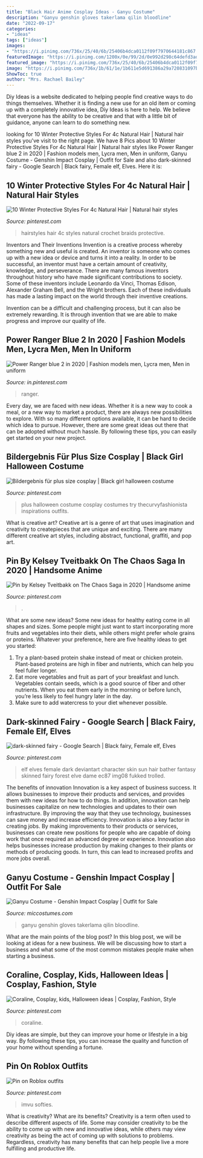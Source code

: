 ```yaml
---
title: "Black Hair Anime Cosplay Ideas - Ganyu Costume"
description: "Ganyu genshin gloves takerlama qilin bloodline"
date: "2022-09-17"
categories:
- "ideas"
tags: ["ideas"]
images:
- "https://i.pinimg.com/736x/25/40/6b/25406b4dca0112f09f7970644181c867.jpg"
featuredImage: "https://i.pinimg.com/1200x/0e/99/2d/0e992d298c64defd3adfb1f34a9ebd96.jpg"
featured_image: "https://i.pinimg.com/736x/25/40/6b/25406b4dca0112f09f7970644181c867.jpg"
image: "https://i.pinimg.com/736x/1b/61/1e/1b611e5d691386a29a720831097b4067.jpg"
ShowToc: true
author: "Mrs. Rachael Bailey"
---
```



Diy Ideas is a website dedicated to helping people find creative ways to do things themselves. Whether it is finding a new use for an old item or coming up with a completely innovative idea, Diy Ideas is here to help. We believe that everyone has the ability to be creative and that with a little bit of guidance, anyone can learn to do something new.

	

		
looking for 10 Winter Protective Styles For 4c Natural Hair | Natural hair styles you've visit to the right page. We have 8 Pics about 10 Winter Protective Styles For 4c Natural Hair | Natural hair styles like Power Ranger blue 2 in 2020 | Fashion models men, Lycra men, Men in uniform, Ganyu Costume - Genshin Impact Cosplay | Outfit for Sale and also dark-skinned fairy - Google Search | Black fairy, Female elf, Elves. Here it is:
		
    
## 10 Winter Protective Styles For 4c Natural Hair | Natural Hair Styles

<img loading=lazy src="https://i.pinimg.com/736x/d5/2a/cf/d52acf50801620ab6758424cc7d41935.jpg" onerror="this.onerror=null;this.src='https://tse2.mm.bing.net/th?id=OIP.f-CpPm5OXn68hJrQZjzkvQHaJ4&amp;pid=15.1';" alt="10 Winter Protective Styles For 4c Natural Hair | Natural hair styles">

_Source: pinterest.com_

>hairstyles hair 4c styles natural crochet braids protective. 

	

Inventors and Their Inventions
Invention is a creative process whereby something new and useful is created. An inventor is someone who comes up with a new idea or device and turns it into a reality. In order to be successful, an inventor must have a certain amount of creativity, knowledge, and perseverance.
There are many famous inventors throughout history who have made significant contributions to society. Some of these inventors include Leonardo da Vinci, Thomas Edison, Alexander Graham Bell, and the Wright brothers. Each of these individuals has made a lasting impact on the world through their inventive creations.

Invention can be a difficult and challenging process, but it can also be extremely rewarding. It is through invention that we are able to make progress and improve our quality of life.

    
## Power Ranger Blue 2 In 2020 | Fashion Models Men, Lycra Men, Men In Uniform

<img loading=lazy src="https://i.pinimg.com/736x/1b/61/1e/1b611e5d691386a29a720831097b4067.jpg" onerror="this.onerror=null;this.src='https://tse1.mm.bing.net/th?id=OIP.4HxskgEHvJxElpNsewUcMwHaNK&amp;pid=15.1';" alt="Power Ranger blue 2 in 2020 | Fashion models men, Lycra men, Men in uniform">

_Source: in.pinterest.com_

>ranger. 

	

Every day, we are faced with new ideas. Whether it is a new way to cook a meal, or a new way to market a product, there are always new possibilities to explore. With so many different options available, it can be hard to decide which idea to pursue. However, there are some great ideas out there that can be adopted without much hassle. By following these tips, you can easily get started on your new project.

    
## Bildergebnis Für Plus Size Cosplay | Black Girl Halloween Costume

<img loading=lazy src="https://i.pinimg.com/736x/1a/d3/d7/1ad3d7bb6684d8d4ed03819f15fe7e7d.jpg" onerror="this.onerror=null;this.src='https://tse2.mm.bing.net/th?id=OIP.4v88MgxP4Tp9aKtjGYgGhAHaLH&amp;pid=15.1';" alt="Bildergebnis für plus size cosplay | Black girl halloween costume">

_Source: pinterest.com_

>plus halloween costume cosplay costumes try thecurvyfashionista inspirations outfits. 

	

What is creative art?
Creative art is a genre of art that uses imagination and creativity to createpieces that are unique and exciting. There are many different creative art styles, including abstract, functional, graffiti, and pop art.

    
## Pin By Kelsey Tveitbakk On The Chaos Saga In 2020 | Handsome Anime

<img loading=lazy src="https://i.pinimg.com/736x/25/40/6b/25406b4dca0112f09f7970644181c867.jpg" onerror="this.onerror=null;this.src='https://tse1.mm.bing.net/th?id=OIP.h5wyxzcYpNAh_zXq9c_0fQHaNK&amp;pid=15.1';" alt="Pin by Kelsey Tveitbakk on The Chaos Saga in 2020 | Handsome anime">

_Source: pinterest.com_

>. 

	

What are some new ideas?
Some new ideas for healthy eating come in all shapes and sizes. Some people might just want to start incorporating more fruits and vegetables into their diets, while others might prefer whole grains or proteins. Whatever your preference, here are five healthy ideas to get you started: 
1) Try a plant-based protein shake instead of meat or chicken protein. Plant-based proteins are high in fiber and nutrients, which can help you feel fuller longer. 
2) Eat more vegetables and fruit as part of your breakfast and lunch. Vegetables contain seeds, which is a good source of fiber and other nutrients. When you eat them early in the morning or before lunch, you’re less likely to feel hungry later in the day. 
3) Make sure to add watercress to your diet whenever possible.

    
## Dark-skinned Fairy - Google Search | Black Fairy, Female Elf, Elves

<img loading=lazy src="https://i.pinimg.com/736x/b0/fd/cf/b0fdcf9b21eb92a59aac33296cc3c62d--forest-elf-female-elf.jpg" onerror="this.onerror=null;this.src='https://tse1.mm.bing.net/th?id=OIP.Op_Lv95Wkr8BneLmMoJvaQHaKL&amp;pid=15.1';" alt="dark-skinned fairy - Google Search | Black fairy, Female elf, Elves">

_Source: pinterest.com_

>elf elves female dark deviantart character skin sun hair bather fantasy skinned fairy forest elve dame ec87 img08 fukked trolled. 

	

The benefits of innovation
Innovation is a key aspect of business success. It allows businesses to improve their products and services, and provides them with new ideas for how to do things. In addition, innovation can help businesses capitalize on new technologies and updates to their own infrastructure. By improving the way that they use technology, businesses can save money and increase efficiency.
Innovation is also a key factor in creating jobs. By making improvements to their products or services, businesses can create new positions for people who are capable of doing work that once required an advanced degree or experience. Innovation also helps businesses increase production by making changes to their plants or methods of producing goods. In turn, this can lead to increased profits and more jobs overall.

    
## Ganyu Costume - Genshin Impact Cosplay | Outfit For Sale

<img loading=lazy src="https://www.miccostumes.com/images/path-products/image-CGI107GY-2.jpg/&amp;width=1200&amp;height=1200&amp;original=77s8AgZSGN6A&amp;a.jpg" onerror="this.onerror=null;this.src='https://tse4.mm.bing.net/th?id=OIP.dqnbODU42LMHC6Ax8HQ8eAHaK3&amp;pid=15.1';" alt="Ganyu Costume - Genshin Impact Cosplay | Outfit for Sale">

_Source: miccostumes.com_

>ganyu genshin gloves takerlama qilin bloodline. 

	

What are the main points of the blog post?
In this blog post, we will be looking at ideas for a new business. We will be discussing how to start a business and what some of the most common mistakes people make when starting a business.

    
## Coraline, Cosplay, Kids, Halloween Ideas | Cosplay, Fashion, Style

<img loading=lazy src="https://i.pinimg.com/1200x/0e/99/2d/0e992d298c64defd3adfb1f34a9ebd96.jpg" onerror="this.onerror=null;this.src='https://tse1.mm.bing.net/th?id=OIP.KlJsNw2jS5CseYxyYg9p2wHaNK&amp;pid=15.1';" alt="Coraline, Cosplay, kids, Halloween ideas | Cosplay, Fashion, Style">

_Source: pinterest.com_

>coraline. 

	

Diy ideas are simple, but they can improve your home or lifestyle in a big way. By following these tips, you can increase the quality and function of your home without spending a fortune.

    
## Pin On Roblox Outfits

<img loading=lazy src="https://i.pinimg.com/736x/6f/f0/5a/6ff05aea36a729715b385c7efc29ebc0.jpg" onerror="this.onerror=null;this.src='https://tse4.mm.bing.net/th?id=OIP.GSVcaTlHfBaYqjKOfQpDCQHaLf&amp;pid=15.1';" alt="Pin on Roblox outfits">

_Source: pinterest.com_

>imvu softies. 

	

What is creativity? What are its benefits?
Creativity is a term often used to describe different aspects of life. Some may consider creativity to be the ability to come up with new and innovative ideas, while others may view creativity as being the act of coming up with solutions to problems. Regardless, creativity has many benefits that can help people live a more fulfilling and productive life.

